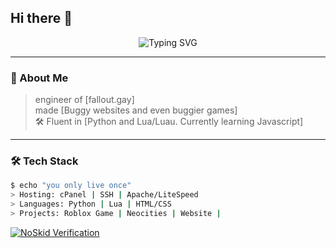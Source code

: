 ## Hi there 👋

<div align="center">
  <img src="https://readme-typing-svg.demolab.com?font=Fira+Code&size=24&pause=1000&color=F7F7F7&center=true&vCenter=true&width=435&lines=hello+hi;gaymode+activated;updating..." alt="Typing SVG" />
</div>

---

### 🧠 About Me

> engineer of [fallout.gay]  
> made [Buggy websites and even buggier games]  
> 🛠️ Fluent in [Python and Lua/Luau. Currently learning Javascript]

---

### 🛠️ Tech Stack

```bash
$ echo "you only live once"
> Hosting: cPanel | SSH | Apache/LiteSpeed
> Languages: Python | Lua | HTML/CSS
> Projects: Roblox Game | Neocities | Website | 
```


[![NoSkid Verification](https://noskid.today/badge/470x200/?repo=syrupmold/syrupmold)](https://noskid.today)

